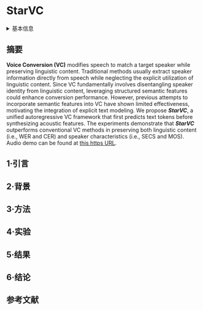 # StarVC

<details>
<summary>基本信息</summary>

- 标题: "StarVC: A Unified Auto-Regressive Framework for Joint Text and Speech Generation in Voice Conversion."
- 作者:
  - 01 Fengjin Li,
  - 02 Jie Wang,
  - 03 Yadong Niu,
  - 04 Yongqing Wang,
  - 05 Meng Meng,
  - 06 Jian Luan,
  - 07 Zhiyong Wu
- 链接:
  - [ArXiv](https://arxiv.org/abs/2506.02414)
  - [Publication]() InterSpeech2025
  - [Github]()
  - [Demo](https://thuhcsi.github.io/StarVC/)
- 文件:
  - [ArXiv]()
  - [Publication] #TODO

</details>

## 摘要

**Voice Conversion (VC)** modifies speech to match a target speaker while preserving linguistic content.
Traditional methods usually extract speaker information directly from speech while neglecting the explicit utilization of linguistic content.
Since VC fundamentally involves disentangling speaker identity from linguistic content, leveraging structured semantic features could enhance conversion performance.
However, previous attempts to incorporate semantic features into VC have shown limited effectiveness, motivating the integration of explicit text modeling.
We propose ***StarVC***, a unified autoregressive VC framework that first predicts text tokens before synthesizing acoustic features.
The experiments demonstrate that ***StarVC*** outperforms conventional VC methods in preserving both linguistic content (i.e., WER and CER) and speaker characteristics (i.e., SECS and MOS).
Audio demo can be found at [this https URL](https://thuhcsi.github.io/StarVC/).

## 1·引言

## 2·背景

## 3·方法

## 4·实验

## 5·结果

## 6·结论

## 参考文献